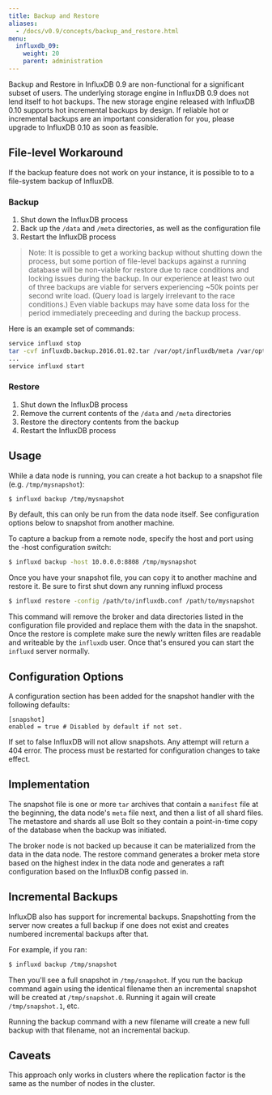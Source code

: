 ```yaml
---
title: Backup and Restore
aliases:
  - /docs/v0.9/concepts/backup_and_restore.html
menu:
  influxdb_09:
    weight: 20
    parent: administration
---
```


<dt> Backup and Restore in InfluxDB 0.9 are non-functional for a significant subset of users. 
The underlying storage engine in InfluxDB 0.9 does not lend itself to hot backups. 
The new storage engine released with InfluxDB 0.10 supports hot incremental backups by design. 
If reliable hot or incremental backups are an important consideration for you, please upgrade to InfluxDB 0.10 as soon as feasible.

## File-level Workaround

If the backup feature does not work on your instance, it is possible to to a file-system backup of InfluxDB. 

### Backup

1. Shut down the InfluxDB process
2. Back up the `/data` and `/meta` directories, as well as the configuration file
3. Restart the InfluxDB process

> Note: It is possible to get a working backup without shutting down the process, but some portion of file-level backups against a running database will be non-viable for restore due to race conditions and locking issues during the backup. 
In our experience at least two out of three backups are viable for servers experiencing ~50k points per second write load. 
(Query load is largely irrelevant to the race conditions.) 
Even viable backups may have some data loss for the period immediately preceeding and during the backup process.

Here is an example set of commands:

```sh
service influxd stop 
tar -cvf influxdb.backup.2016.01.02.tar /var/opt/influxdb/meta /var/opt/influxdb/data /etc/influxdb/influxdb.conf
...
service influxd start
```

### Restore

1. Shut down the InfluxDB process
2. Remove the current contents of the `/data` and `/meta` directories
3. Restore the directory contents from the backup
4. Restart the InfluxDB process

## Usage

While a data node is running, you can create a hot backup to a snapshot file (e.g. `/tmp/mysnapshot`):

```sh
$ influxd backup /tmp/mysnapshot
```

By default, this can only be run from the data node itself. See configuration options below to snapshot from another machine.

To capture a backup from a remote node, specify the host and port using the -host configuration switch:

```sh
$ influxd backup -host 10.0.0.0:8808 /tmp/mysnapshot
```

Once you have your snapshot file, you can copy it to another machine and restore it. Be sure to first shut down any running influxd process

```sh
$ influxd restore -config /path/to/influxdb.conf /path/to/mysnapshot
```

This command will remove the broker and data directories listed in the configuration file provided and replace them with the data in the snapshot. Once the restore is complete make sure the newly written files are readable and writeable by the `influxdb` user. Once that's ensured you can start the `influxd` server normally.


## Configuration Options

A configuration section has been added for the snapshot handler with the following defaults:

```
[snapshot]
enabled = true # Disabled by default if not set.
```

If set to false InfluxDB will not allow snapshots. Any attempt will return a 404 error. The process must be restarted for configuration changes to take effect.

## Implementation

The snapshot file is one or more `tar` archives that contain a `manifest` file at the beginning, the data node's `meta` file next, and then a list of all shard files. The metastore and shards all use Bolt so they contain a point-in-time copy of the database when the backup was initiated.

The broker node is not backed up because it can be materialized from the data in the data node. The restore command generates a broker meta store based on the highest index in the data node and generates a raft configuration based on the InfluxDB config passed in.


## Incremental Backups

InfluxDB also has support for incremental backups. Snapshotting from the server now creates a full backup if one does not exist and creates numbered incremental backups after that.

For example, if you ran:

```sh
$ influxd backup /tmp/snapshot
```

Then you'll see a full snapshot in `/tmp/snapshot`. If you run the backup
command again using the identical filename then an incremental snapshot will be created at
`/tmp/snapshot.0`. Running it again will create `/tmp/snapshot.1`, etc. 

Running the backup command with a new filename will create a new full backup with that filename, not an incremental backup.


## Caveats

This approach only works in clusters where the replication factor is the same as the number of nodes in the cluster. 
